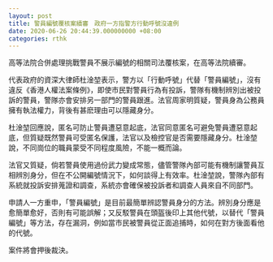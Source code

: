 ```yaml
---
layout: post
title: 警員編號覆核案續審　政府一方指警方行動呼號沒違例
date: 2020-06-26 20:44:39.000000000 +08:00
categories: rthk
---
```


高等法院合併處理挑戰警員不展示編號的相關司法覆核案，在高等法院續審。

代表政府的資深大律師杜淦堃表示，警方以「行動呼號」代替「警員編號」，沒有違反《香港人權法案條例》，即使市民對警員行為有投訴，警隊有機制辨別出被投訴的警員，警隊亦會安排另一部門的警員跟進。法官周家明質疑，警員身為公務員擁有執法權力，背後有甚麽理由可以隱藏身分。

杜淦堃回應說，匿名可防止警員遭惡意起底，法官同意匿名可避免警員遭惡意起底，但質疑既然警員可受匿名保護，法官以及檢控官是否需要隱藏身分。杜淦堃說，不同崗位的職員蒙受不同程度風險，不能一概而論。

法官又質疑，倘若警員使用過份武力變成常態，儘管警隊內部可能有機制讓警員互相辨別身分，但在不公開編號情況下，如何談得上有效率。杜淦堃說，警隊內部有系統就投訴安排蒐證和調查，系統亦會確保被投訴者和調查人員來自不同部門。

申請人一方重申，「警員編號」是目前最簡單辨認警員身分的方法。辨別身分應是愈簡單愈好，否則有可能誤解；又反駁警員在頭盔後印上其他代號，以替代「警員編號」等方法，存在漏洞，例如當市民被警員從正面追捕時，如何在對方後面看他的代號。

案件將會押後裁決。
